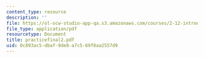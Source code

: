```yaml
---
content_type: resource
description: ''
file: https://ol-ocw-studio-app-qa.s3.amazonaws.com/courses/2-12-introduction-to-robotics-fall-2005/0c893ac5dbaf9de8a7c569f8aa2557d9_practicefinal2.pdf
file_type: application/pdf
resourcetype: Document
title: practicefinal2.pdf
uid: 0c893ac5-dbaf-9de8-a7c5-69f8aa2557d9
---
```

